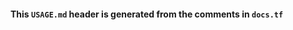 <!--- BEGIN_TF_DOCS --->
#### This `USAGE.md` header is generated from the comments in `docs.tf`
<!--- END_TF_DOCS --->
